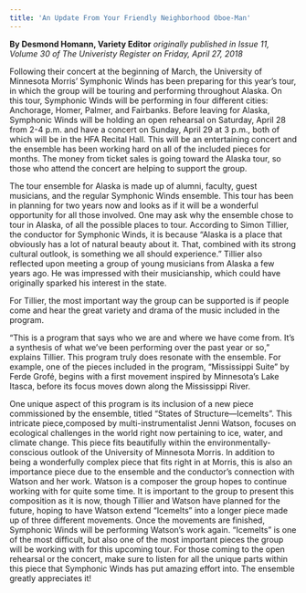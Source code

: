 ```yaml
---
title: 'An Update From Your Friendly Neighborhood Oboe-Man'
---
```


**By Desmond Homann, Variety Editor** _originally published in Issue 11, Volume 30 of The Univeristy Register on Friday, April 27, 2018_

Following their concert at the beginning of March, the University of Minnesota Morris’ Symphonic Winds has been preparing for this year’s tour, in which the group will be touring and performing throughout Alaska. On this tour, Symphonic Winds will be performing in four different cities: Anchorage, Homer, Palmer, and Fairbanks. Before leaving for Alaska, Symphonic Winds will be holding an open rehearsal on Saturday, April 28 from 2-4 p.m. and have a concert on Sunday, April 29 at 3 p.m., both of which will be in the HFA Recital Hall. This will be an entertaining concert and the ensemble has been working hard on all of the included pieces for months. The money from ticket sales is going toward the Alaska tour, so those who attend the concert are helping to support the group.

The tour ensemble for Alaska is made up of alumni, faculty, guest musicians, and the regular Symphonic Winds ensemble. This tour has been in planning for two years now and looks as if it will be a wonderful opportunity for all those involved. One may ask why the ensemble chose to tour in Alaska, of all the possible places to tour. According to Simon Tillier, the conductor for Symphonic Winds, it is because “Alaska is a place that obviously has a lot of natural beauty about it. That, combined with its strong cultural outlook, is something we all should experience.” Tillier also reflected upon meeting a group of young musicians from Alaska a few years ago. He was impressed with their musicianship, which could have originally sparked his interest in the state.

For Tillier, the most important way the group can be supported is if people come and hear the great variety and drama of the music included in the program. 

“This is a program that says who we are and where we have come from. It’s a synthesis of what we’ve been performing over the past year or so,” explains Tillier. This program truly does resonate with the ensemble. For example, one of the pieces included in the program, “Mississippi Suite” by Ferde Grofé, begins with a first movement inspired by Minnesota’s Lake Itasca, before its focus moves down along the Mississippi River. 

One unique aspect of this program is its inclusion of a new piece commissioned by the ensemble, titled “States of Structure—Icemelts”. This intricate piece,composed by multi-instrumentalist Jenni Watson, focuses on ecological challenges in the world right now pertaining to ice, water, and climate change. This piece fits beautifully within the environmentally-conscious outlook of the University of Minnesota Morris. In addition to being a wonderfully complex piece that fits right in at Morris, this is also an importance piece due to the ensemble and the conductor’s connection with Watson and her work. Watson is a composer the group hopes to continue working with for quite some time. It is important to the group to present this composition as it is now, though Tillier and Watson have planned for the future, hoping to have Watson extend “Icemelts” into a longer piece made up of three different movements. Once the movements are finished, Symphonic Winds will be performing Watson’s work again. “Icemelts” is one of the most difficult, but also one of the most important pieces the group will be working with for this upcoming tour. For those coming to the open rehearsal or the concert, make sure to listen for all the unique parts within this piece that Symphonic Winds has put amazing effort into. The ensemble greatly appreciates it!